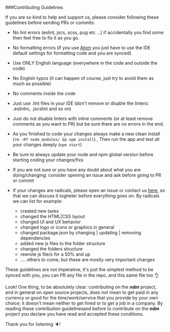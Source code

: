 ###Contributing Guidelines

If you are so kind to help and support us, please consider following these guidelines before sending PRs or commits:

- No lint errors (eslint, jscs, scss, pug etc ...) if accidentally you find some then feel free to fix it as you go.

- No formatting errors (if you use [Atom](https://atom.io/) you just have to use the IDE default settings for formatting code and you are synced)

- Use ONLY English language (everywhere in the code and outside the code)

- No English typos (it can happen of course, just try to avoid them as much as possible)

- No comments inside the code

- Just use .lint files in your IDE (don't remove or disable the linters: .eslintrc, .jscslint and so on)

- Just do not disable linters with inline comments (or at least remove comments as you want to PR) but be sure there are no errors in the end.

- As you finished to code your changes always make a new clean install (`rm -Rf node_modules/ && npm install`)
  , Then run the app and test all your changes deeply (`npm start`)
  
- Be sure to always update your node and npm global version before starting coding your changes/fixs

- If you are not sure or you have any doubt about what you are doing/changing: consider opening an issue and ask before going to PR or commit

- If your changes are radicals, please open an issue or contact us [here](https://gitter.im/720kb/ndm), so that we can discuss it togheter before everything goes on. By radicals we can list for example: 
   - created new tasks
   - changed the HTML|CSS layout
   - changed UI and UX behavior
   - changed logo or icons or graphics in general
   - changed package.json by changing | updating | removing dependencies
   - added new js files to the folder structure
   - changed the folders structure
   - rewrote js file/s for a 50% and up
   - .... others to come, but these are mostly very important changes

These guidelines are not imperative, it's just the simplest method to be synced with you, you can PR any file in the repo, and this same file too :ok_hand:

Look! One thing, to be absolutely clear: contributing on the ***ndm*** project, and in general on open source projects, does not mean to get paid in any currency or good for the time/work/service that you provide by your own choice; it doesn't mean neither to get hired or to get a job in a company. By reading these contribution guidelinesand before to contribute on the **ndm** project you declare you have read and accepted these conditions.

Thank you for listening :speaker:!
